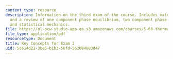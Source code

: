 ```yaml
---
content_type: resource
description: Information on the third exam of the course. Includes materials covered
  and a review of one component phase equilibrium, two component phase equilibrium,
  and statistical mechanics.
file: https://ol-ocw-studio-app-qa.s3.amazonaws.com/courses/5-60-thermodynamics-kinetics-spring-2008/5d614d223be5b1b350fd562084983d47_exam3_review.pdf
file_type: application/pdf
resourcetype: Document
title: Key Concepts for Exam 3
uid: 5d614d22-3be5-b1b3-50fd-562084983d47
---
```

